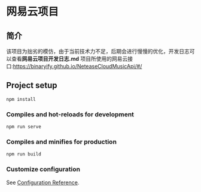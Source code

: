# 网易云项目
## 简介
该项目为拙劣的模仿，由于当前技术力不足，后期会进行慢慢的优化，开发日志可以查看**网易云项目开发日志.md**
项目所使用的网易云接口:https://binaryify.github.io/NeteaseCloudMusicApi/#/

## Project setup
```
npm install
```

### Compiles and hot-reloads for development
```
npm run serve
```

### Compiles and minifies for production
```
npm run build
```

### Customize configuration
See [Configuration Reference](https://cli.vuejs.org/config/).
